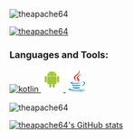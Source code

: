 <p align="left"><img src="https://komarev.com/ghpvc/?username=theapache64&label=Profile%20views&color=0e75b6&style=flat"
                     alt="theapache64"/></p>
<p align="left"><a href="https://twitter.com/theapache64" target="blank"><img
        src="https://img.shields.io/twitter/follow/theapache64?logo=twitter&style=for-the-badge" alt="theapache64"/></a>
</p>
<h3 align="left">Languages and Tools:</h3>
<p align="left">
    <!--Kotlin-->
    <a href="https://kotlinlang.org" target="_blank"> <img
            src="https://www.vectorlogo.zone/logos/kotlinlang/kotlinlang-icon.svg" alt="kotlin" width="40" height="40"/>
    </a>
    <!--Android-->
    <a href="https://developer.android.com" target="_blank"> <img
            src="https://raw.githubusercontent.com/devicons/devicon/master/icons/android/android-original-wordmark.svg"
            alt="android" width="40" height="40"/> </a>
    <!--Java-->
    <a href="https://www.java.com" target="_blank"> <img
            src="https://raw.githubusercontent.com/devicons/devicon/master/icons/java/java-original.svg" alt="java"
            width="40" height="40"/> </a>
</p>
<p><img align="center" src="https://github-readme-streak-stats.herokuapp.com/?user=theapache64&" alt="theapache64"/></p>

[![theapache64's GitHub stats](https://github-readme-stats.vercel.app/api?username=theapache64&theme=radical)](https://twitter.com/theapache64)

